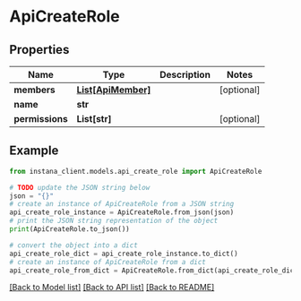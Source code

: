 # ApiCreateRole


## Properties

Name | Type | Description | Notes
------------ | ------------- | ------------- | -------------
**members** | [**List[ApiMember]**](ApiMember.md) |  | [optional] 
**name** | **str** |  | 
**permissions** | **List[str]** |  | [optional] 

## Example

```python
from instana_client.models.api_create_role import ApiCreateRole

# TODO update the JSON string below
json = "{}"
# create an instance of ApiCreateRole from a JSON string
api_create_role_instance = ApiCreateRole.from_json(json)
# print the JSON string representation of the object
print(ApiCreateRole.to_json())

# convert the object into a dict
api_create_role_dict = api_create_role_instance.to_dict()
# create an instance of ApiCreateRole from a dict
api_create_role_from_dict = ApiCreateRole.from_dict(api_create_role_dict)
```
[[Back to Model list]](../README.md#documentation-for-models) [[Back to API list]](../README.md#documentation-for-api-endpoints) [[Back to README]](../README.md)


